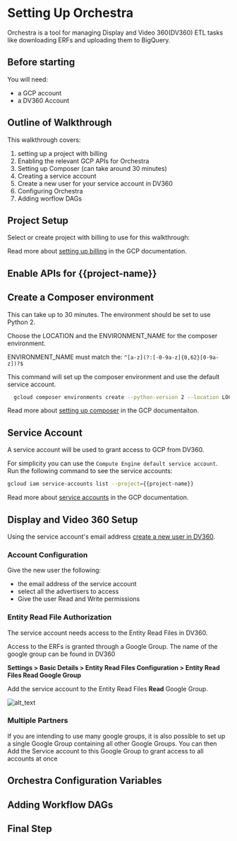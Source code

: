 # Setting Up Orchestra
Orchestra is a tool for managing Display and Video 360(DV360) ETL tasks like downloading ERFs and uploading them to BigQuery.

## Before starting 
You will need:
* a GCP account
* a DV360 Account

## Outline of Walkthrough
This walkthrough covers:
1. setting up a project with billing
2. Enabling the relevant GCP APIs for Orchestra
3. Setting up Composer (can take around 30 minutes)
4. Creating a service account
5. Create a new user for your service account in DV360
6. Configuring Orchestra
7. Adding worflow DAGs

<walkthrough-author name="Peter Lafferty">
</walkthrough-author>

<walkthrough-duration duration="45">
</walkthrough-duration>

## Project Setup
Select or create project with billing to use for this walkthrough:
<walkthrough-project-billing-setup>
</walkthrough-project-billing-setup>

Read more about [setting up billing](https://cloud.google.com/billing/docs/how-to/manage-billing-account) in the GCP documentation.

## Enable APIs for {{project-name}}
<walkthrough-enable-apis apis="storage-component.googleapis.com,bigquery-json.googleapis.com,composer.googleapis.com,dataproc.googleapis.com">
</walkthrough-enable-apis>


## Create a Composer environment
This can take up to 30 minutes. The environment should be set to use Python 2.


Choose the LOCATION and the ENVIRONMENT_NAME for the composer environment. 


ENVIRONMENT_NAME must match the: `^[a-z](?:[-0-9a-z]{0,62}[0-9a-z])?$`


This command will set up the composer environment and use the default service account.

``` bash
  gcloud composer environments create --python-version 2 --location LOCATION ENVIRONMENT_NAME
```
Read more about [setting up composer](https://cloud.google.com/composer/docs/how-to/managing/creating) in the GCP documentaiton.
## Service Account
A service account will be used to grant access to GCP from DV360.

For simplicity you can use the `Compute Engine default service account`. Run the following command to see the service accounts:

``` bash
gcloud iam service-accounts list --project={{project-name}}
```
Read more about [service accounts](https://cloud.google.com/iam/docs/service-accounts) in the GCP documentation.
## Display and Video 360 Setup
Using the service account's email address [create a new user in DV360](https://support.google.com/displayvideo/answer/2723011?hl=en).

### Account Configuration
Give the new user the following:
* the email address of the service account
* select all the advertisers to access
* Give the user Read and Write permissions

### Entity Read File Authorization
The service account needs access to the Entity Read Files in DV360. 

Access to the ERFs is granted through a Google Group. The name of the google group can be found in DV360

**Settings > Basic Details > Entity Read Files Configuration  > Entity Read Files Read Google Group**

Add the service account to the Entity Read Files **Read** Google Group.

![alt_text](images/erf.png "image_tooltip")

### Multiple Partners
If you are intending to use many google groups, it is also possible to set up a single Google Group containing all other Google Groups. You can then Add the Service account to this Google Group to grant access to all accounts at once

## Orchestra Configuration Variables
## Adding Workflow DAGs
## Final Step
<walkthrough-conclusion-trophy></walkthrough-conclusion-trophy>
